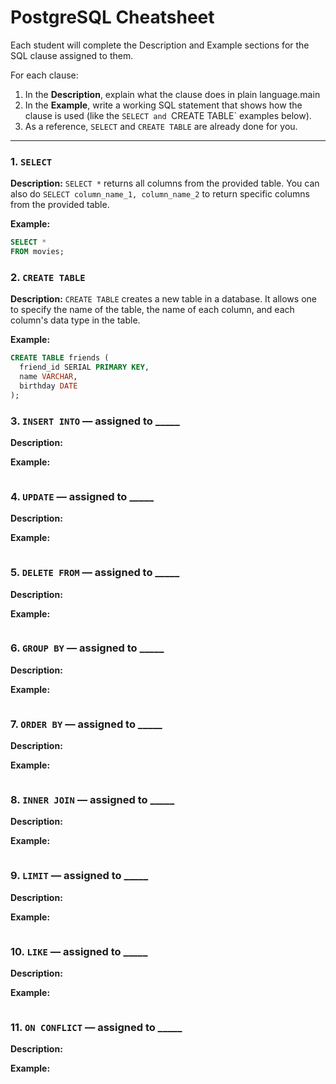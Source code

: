 # PostgreSQL Cheatsheet

Each student will complete the Description and Example sections for the SQL clause assigned to them.

For each clause:

1. In the **Description**, explain what the clause does in plain language.main
2. In the **Example**, write a working SQL statement that shows how the clause is used (like the `SELECT and `CREATE TABLE` examples below).
3. As a reference, `SELECT` and `CREATE TABLE` are already done for you.

---

### 1. `SELECT`
   
**Description:** `SELECT *` returns all columns from the provided table. You can also do `SELECT column_name_1, column_name_2` to return specific columns from the provided table.

**Example:**

```sql
SELECT *
FROM movies;
```

### 2. `CREATE TABLE`

**Description:** `CREATE TABLE` creates a new table in a database. It allows one to specify the name of the table, the name of each column, and each column's data type in the table.

**Example:**

```sql
CREATE TABLE friends (
  friend_id SERIAL PRIMARY KEY,
  name VARCHAR,
  birthday DATE
);
```

### 3. `INSERT INTO` — assigned to _____

**Description:** 

**Example:**

```sql

```

### 4. `UPDATE` — assigned to _____

**Description:**

**Example:**

```sql

```

### 5. `DELETE FROM` — assigned to _____

**Description:**

**Example:**

```sql

```

### 6. `GROUP BY` — assigned to _____

**Description:**

**Example:**

```sql

```

### 7. `ORDER BY` — assigned to _____

**Description:**

**Example:**

```sql

```

### 8. `INNER JOIN` — assigned to _____

**Description:**

**Example:**

```sql

```

### 9. `LIMIT` — assigned to _____

**Description:**

**Example:**

```sql

```

### 10. `LIKE` — assigned to _____

**Description:**

**Example:**

```sql

```

### 11. `ON CONFLICT` — assigned to _____

**Description:**

**Example:**

```sql

```

